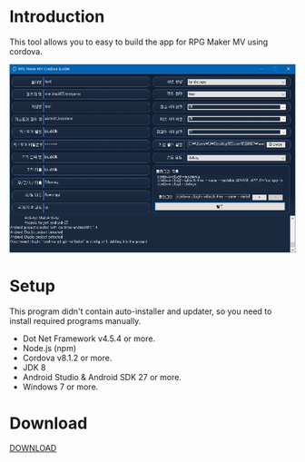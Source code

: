 # Introduction
This tool allows you to easy to build the app for RPG Maker MV using cordova.

![IMAGE](./screenshot.png)

# Setup
This program didn't contain auto-installer and updater, so you need to install required programs manually. 

- Dot Net Framework v4.5.4 or more.
- Node.js (npm)
- Cordova v8.1.2 or more.
- JDK 8
- Android Studio & Android SDK 27 or more.
- Windows 7 or more.

# Download
[DOWNLOAD](https://github.com/biud436/MV-App-Builder/releases)
